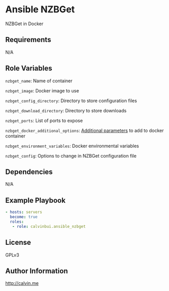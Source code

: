 # Ansible NZBGet

NZBGet in Docker

##  Requirements

N/A

## Role Variables

`nzbget_name`: Name of container

`nzbget_image`: Docker image to  use

`nzbget_config_directory`: Directory to store configuration files

`nzbget_download_directory`: Directory to store downloads

`nzbget_ports`: List of ports to expose

`nzbget_docker_additional_options`: [Additional parameters](https://docs.ansible.com/ansible/latest/modules/docker_container_module.html) to add to docker container

`nzbget_environment_variables`: Docker environmental variables

`nzbget_config`: Options to change in NZBGet configuration file

## Dependencies

N/A

## Example Playbook

```yaml
- hosts: servers
  become: true
  roles:
   - role: calvinbui.ansible_nzbget
```

## License

GPLv3

## Author Information

http://calvin.me
